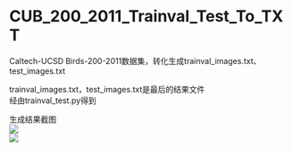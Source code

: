 # CUB_200_2011_Trainval_Test_To_TXT
Caltech-UCSD Birds-200-2011数据集，转化生成trainval_images.txt、test_images.txt 

trainval_images.txt，test_images.txt是最后的结果文件  
经由trainval_test.py得到

生成结果截图  
![](https://github.com/fengjiqiang/CUB2011_trainval_test_images.txt/raw/master/trainval_images.png)  
![](https://github.com/fengjiqiang/CUB2011_trainval_test_images.txt/raw/master/test_images.png) 
